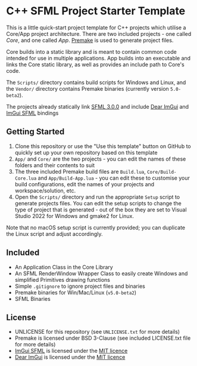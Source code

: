 # C++ SFML Project Starter Template

This is a little quick-start project template for C++ projects which utilise a Core/App project architecture. There are two included projects - one called _Core_, and one called _App_. [Premake](https://github.com/premake/premake-core) is used to generate project files.

Core builds into a static library and is meant to contain common code intended for use in multiple applications. App builds into an executable and links the Core static library, as well as provides an include path to Core's code.

The `Scripts/` directory contains build scripts for Windows and Linux, and the `Vendor/` directory contains Premake binaries (currently version `5.0-beta2`).

The projects already statically link [SFML 3.0.0](https://www.sfml-dev.org/) and include [Dear ImGui](https://github.com/ocornut/imgui) and [ImGui SFML](https://github.com/SFML/imgui-sfml) bindings

## Getting Started
1. Clone this repository or use the "Use this template" button on GitHub to quickly set up your own repository based on this template
2. `App/` and `Core/` are the two projects - you can edit the names of these folders and their contents to suit
3. The three included Premake build files are `Build.lua`, `Core/Build-Core.lua` and `App/Build-App.lua` - you can edit these to customise your build configurations, edit the names of your projects and workspace/solution, etc.
4. Open the `Scripts/` directory and run the appropriate `Setup` script to generate projects files. You can edit the setup scripts to change the type of project that is generated - out of the box they are set to Visual Studio 2022 for Windows and gmake2 for Linux.

Note that no macOS setup script is currently provided; you can duplicate the Linux script and adjust accordingly.

## Included
- An Application Class in the Core Library
- An SFML RenderWindow Wrapper Class to easily create Windows and simplified Primitives drawing functions
- Simple `.gitignore` to ignore project files and binaries
- Premake binaries for Win/Mac/Linux (`v5.0-beta2`)
- SFML Binaries

## License
- UNLICENSE for this repository (see `UNLICENSE.txt` for more details)
- Premake is licensed under BSD 3-Clause (see included LICENSE.txt file for more details)
- [ImGui SFML](https://github.com/SFML/imgui-sfml) is licensed under the [MIT licence](https://github.com/SFML/imgui-sfml/blob/master/LICENSE)
- [Dear ImGui](https://github.com/ocornut/imgui) is licensed under the [MIT licence](https://github.com/ocornut/imgui/blob/master/LICENSE.txt)